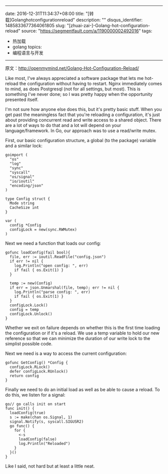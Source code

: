 
---
date: 2016-12-31T11:34:37+08:00
title: "[转载]Golanghotconfigurationreload"
description: ""
disqus_identifier: 1485833677364061805
slug: "[zhuai-zai-]-Golang-hot-configuration-reload"
source: "https://segmentfault.com/a/1190000002492016"
tags: 
- 热加载 
- golang 
topics:
- 编程语言与开发
---

原文：<http://openmymind.net/Golang-Hot-Configuration-Reload/>

Like most, I've always appreciated a software package that lets me
hot-reload the configuration without having to restart. Nginx
immediately comes to mind, as does Postgresql (not for all settings, but
most). This is something I've never done; so I was pretty happy when the
opportunity presented itself.

I'm not sure how anyone else does this, but it's pretty basic stuff.
When you get past the meaningless fact that you're reloading a
configuration, it's just about providing concurrent read and write
access to a shared object. There are a lot of ways to do that and a lot
will depend on your language/framework. In Go, our approach was to use a
read/write mutex.

First, our basic configuration structure, a global (to the package)
variable and a similar lock:

    goimport (
      "os"
      "log"
      "sync"
      "syscall"
      "os/signal"
      "io/ioutil"
      "encoding/json"
    )

    type Config struct {
      Mode string
      CacheSize int
    }

    var (
      config *Config
      configLock = new(sync.RWMutex)
    )

Next we need a function that loads our config:

    gofunc loadConfig(fail bool){
      file, err := ioutil.ReadFile("config.json")
      if err != nil {
        log.Println("open config: ", err)
        if fail { os.Exit(1) }
      }

      temp := new(Config)
      if err = json.Unmarshal(file, temp); err != nil {
        log.Println("parse config: ", err)
        if fail { os.Exit(1) }
      }
      configLock.Lock()
      config = temp
      configLock.Unlock()
    }

Whether we exit on failure depends on whether this is the first time
loading the configuration or if it's a reload. We use a temp variable to
hold our new reference so that we can minimize the duration of our write
lock to the simplist possible code.

Next we need is a way to access the current configuration:

    gofunc GetConfig() *Config {
      configLock.RLock()
      defer configLock.RUnlock()
      return config
    }

Finally we need to do an initial load as well as be able to cause a
reload. To do this, we listen for a signal:

    go// go calls init on start
    func init() {
      loadConfig(true)
      s := make(chan os.Signal, 1)
      signal.Notify(s, syscall.SIGUSR2)
      go func() {
        for {
          <-s
          loadConfig(false)
          log.Println("Reloaded")
        }
      }()
    }

Like I said, not hard but at least a little neat.

